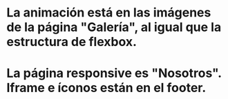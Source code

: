 # La animación está en las imágenes de la página "Galería", al igual que la estructura de flexbox. 
# La página responsive es "Nosotros". Iframe e íconos están en el footer.
